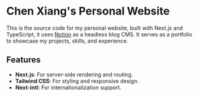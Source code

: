 # Chen Xiang's Personal Website

This is the source code for my personal website, built with Next.js and TypeScript, it uses [Notion](https://notion.so) as a headless blog CMS. It serves as a portfolio to showcase my projects, skills, and experience.

## Features

- **Next.js**: For server-side rendering and routing.
- **Tailwind CSS**: For styling and responsive design.
- **Next-intl**: For internationalization support.